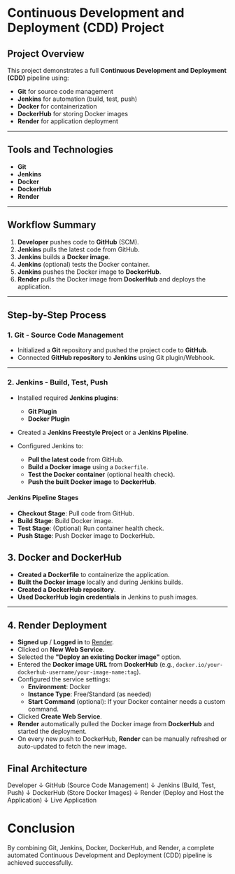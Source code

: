 # Continuous Development and Deployment (CDD) Project

## **Project Overview**
This project demonstrates a full **Continuous Development and Deployment (CDD)** pipeline using:
- **Git** for source code management
- **Jenkins** for automation (build, test, push)
- **Docker** for containerization
- **DockerHub** for storing Docker images
- **Render** for application deployment

---

## **Tools and Technologies**
- **Git**
- **Jenkins**
- **Docker**
- **DockerHub**
- **Render**

---

## **Workflow Summary**
1. **Developer** pushes code to **GitHub** (SCM).
2. **Jenkins** pulls the latest code from GitHub.
3. **Jenkins** builds a **Docker image**.
4. **Jenkins** (optional) tests the Docker container.
5. **Jenkins** pushes the Docker image to **DockerHub**.
6. **Render** pulls the Docker image from **DockerHub** and deploys the application.

---

## **Step-by-Step Process**

### **1. Git - Source Code Management**
- Initialized a **Git** repository and pushed the project code to **GitHub**.
- Connected **GitHub repository** to **Jenkins** using Git plugin/Webhook.

---

### **2. Jenkins - Build, Test, Push**
- Installed required **Jenkins plugins**:
  - **Git Plugin**
  - **Docker Plugin**

- Created a **Jenkins Freestyle Project** or a **Jenkins Pipeline**.

- Configured Jenkins to:
  - **Pull the latest code** from GitHub.
  - **Build a Docker image** using a `Dockerfile`.
  - **Test the Docker container** (optional health check).
  - **Push the built Docker image** to **DockerHub**.

#### **Jenkins Pipeline Stages**
- **Checkout Stage**: Pull code from GitHub.
- **Build Stage**: Build Docker image.
- **Test Stage**: (Optional) Run container health check.
- **Push Stage**: Push Docker image to DockerHub.


## **3. Docker and DockerHub**
- **Created a Dockerfile** to containerize the application.
- **Built the Docker image** locally and during Jenkins builds.
- **Created a DockerHub repository**.
- **Used DockerHub login credentials** in Jenkins to push images.

---

## **4. Render Deployment**
- **Signed up** / **Logged in** to [Render](https://render.com/).
- Clicked on **New Web Service**.
- Selected the **"Deploy an existing Docker image"** option.
- Entered the **Docker image URL** from **DockerHub** (e.g., `docker.io/your-dockerhub-username/your-image-name:tag`).
- Configured the service settings:
  - **Environment**: Docker
  - **Instance Type**: Free/Standard (as needed)
  - **Start Command** (optional): If your Docker container needs a custom command.
- Clicked **Create Web Service**.
- **Render** automatically pulled the Docker image from **DockerHub** and started the deployment.
- On every new push to DockerHub, **Render** can be manually refreshed or auto-updated to fetch the new image.


## **Final Architecture**
Developer
   ↓
GitHub (Source Code Management)
   ↓
Jenkins (Build, Test, Push)
   ↓
DockerHub (Store Docker Images)
   ↓
Render (Deploy and Host the Application)
   ↓
Live Application


# Conclusion
By combining Git, Jenkins, Docker, DockerHub, and Render, a complete automated Continuous Development and Deployment (CDD) pipeline is achieved successfully.
